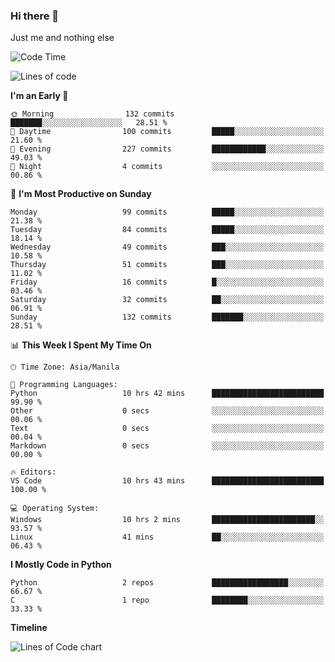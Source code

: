 ### Hi there 👋

Just me and nothing else


<!--START_SECTION:waka-->
![Code Time](http://img.shields.io/badge/Code%20Time-61%20hrs%2035%20mins-blue)

![Lines of code](https://img.shields.io/badge/From%20Hello%20World%20I%27ve%20Written-904.2%20thousand%20lines%20of%20code-blue)

**I'm an Early 🐤** 

```text
🌞 Morning                132 commits         ███████░░░░░░░░░░░░░░░░░░   28.51 % 
🌆 Daytime                100 commits         █████░░░░░░░░░░░░░░░░░░░░   21.60 % 
🌃 Evening                227 commits         ████████████░░░░░░░░░░░░░   49.03 % 
🌙 Night                  4 commits           ░░░░░░░░░░░░░░░░░░░░░░░░░   00.86 % 
```
📅 **I'm Most Productive on Sunday** 

```text
Monday                   99 commits          █████░░░░░░░░░░░░░░░░░░░░   21.38 % 
Tuesday                  84 commits          █████░░░░░░░░░░░░░░░░░░░░   18.14 % 
Wednesday                49 commits          ███░░░░░░░░░░░░░░░░░░░░░░   10.58 % 
Thursday                 51 commits          ███░░░░░░░░░░░░░░░░░░░░░░   11.02 % 
Friday                   16 commits          █░░░░░░░░░░░░░░░░░░░░░░░░   03.46 % 
Saturday                 32 commits          ██░░░░░░░░░░░░░░░░░░░░░░░   06.91 % 
Sunday                   132 commits         ███████░░░░░░░░░░░░░░░░░░   28.51 % 
```


📊 **This Week I Spent My Time On** 

```text
🕑︎ Time Zone: Asia/Manila

💬 Programming Languages: 
Python                   10 hrs 42 mins      █████████████████████████   99.90 % 
Other                    0 secs              ░░░░░░░░░░░░░░░░░░░░░░░░░   00.06 % 
Text                     0 secs              ░░░░░░░░░░░░░░░░░░░░░░░░░   00.04 % 
Markdown                 0 secs              ░░░░░░░░░░░░░░░░░░░░░░░░░   00.00 % 

🔥 Editors: 
VS Code                  10 hrs 43 mins      █████████████████████████   100.00 % 

💻 Operating System: 
Windows                  10 hrs 2 mins       ███████████████████████░░   93.57 % 
Linux                    41 mins             ██░░░░░░░░░░░░░░░░░░░░░░░   06.43 % 
```

**I Mostly Code in Python** 

```text
Python                   2 repos             █████████████████░░░░░░░░   66.67 % 
C                        1 repo              ████████░░░░░░░░░░░░░░░░░   33.33 % 
```



**Timeline**

![Lines of Code chart](https://raw.githubusercontent.com/mauring55/mauring55/main/assets/bar_graph.png)


<!--END_SECTION:waka-->
